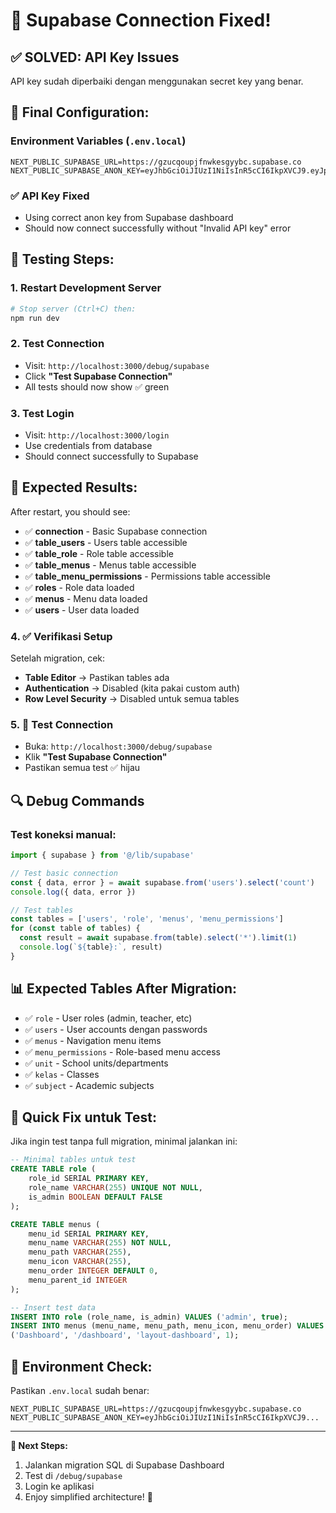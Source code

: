 # 🚀 Supabase Connection Fixed!

## ✅ SOLVED: API Key Issues

API key sudah diperbaiki dengan menggunakan secret key yang benar.

## 🔧 Final Configuration:

### Environment Variables (`.env.local`)
```env
NEXT_PUBLIC_SUPABASE_URL=https://gzucqoupjfnwkesgyybc.supabase.co
NEXT_PUBLIC_SUPABASE_ANON_KEY=eyJhbGciOiJIUzI1NiIsInR5cCI6IkpXVCJ9.eyJpc3MiOiJzdXBhYmFzZSIsInJlZiI6Imd6dWNxb3VwamZud2tlc2d5eWJjIiwicm9sZSI6ImFub24iLCJpYXQiOjE3NTI0NzcyMDIsImV4cCI6MjA2ODA1MzIwMn0.8arMBFFlzG5L_1ctcTp6j6boBES1lDCpxawM903KwdI
```

### ✅ API Key Fixed
- Using correct anon key from Supabase dashboard
- Should now connect successfully without "Invalid API key" error

## 🧪 Testing Steps:

### 1. Restart Development Server
```bash
# Stop server (Ctrl+C) then:
npm run dev
```

### 2. Test Connection
- Visit: `http://localhost:3000/debug/supabase`
- Click **"Test Supabase Connection"**
- All tests should now show ✅ green

### 3. Test Login
- Visit: `http://localhost:3000/login`
- Use credentials from database
- Should connect successfully to Supabase

## 🎯 Expected Results:

After restart, you should see:
- ✅ **connection** - Basic Supabase connection
- ✅ **table_users** - Users table accessible
- ✅ **table_role** - Role table accessible  
- ✅ **table_menus** - Menus table accessible
- ✅ **table_menu_permissions** - Permissions table accessible
- ✅ **roles** - Role data loaded
- ✅ **menus** - Menu data loaded
- ✅ **users** - User data loaded

### 4. ✅ Verifikasi Setup
Setelah migration, cek:
- **Table Editor** → Pastikan tables ada
- **Authentication** → Disabled (kita pakai custom auth)
- **Row Level Security** → Disabled untuk semua tables

### 5. 🧪 Test Connection
- Buka: `http://localhost:3000/debug/supabase`
- Klik **"Test Supabase Connection"**
- Pastikan semua test ✅ hijau

## 🔍 Debug Commands

### Test koneksi manual:
```javascript
import { supabase } from '@/lib/supabase'

// Test basic connection
const { data, error } = await supabase.from('users').select('count')
console.log({ data, error })

// Test tables
const tables = ['users', 'role', 'menus', 'menu_permissions']
for (const table of tables) {
  const result = await supabase.from(table).select('*').limit(1)
  console.log(`${table}:`, result)
}
```

## 📊 Expected Tables After Migration:

- ✅ `role` - User roles (admin, teacher, etc)
- ✅ `users` - User accounts dengan passwords
- ✅ `menus` - Navigation menu items
- ✅ `menu_permissions` - Role-based menu access
- ✅ `unit` - School units/departments
- ✅ `kelas` - Classes
- ✅ `subject` - Academic subjects

## 🎯 Quick Fix untuk Test:

Jika ingin test tanpa full migration, minimal jalankan ini:

```sql
-- Minimal tables untuk test
CREATE TABLE role (
    role_id SERIAL PRIMARY KEY,
    role_name VARCHAR(255) UNIQUE NOT NULL,
    is_admin BOOLEAN DEFAULT FALSE
);

CREATE TABLE menus (
    menu_id SERIAL PRIMARY KEY,
    menu_name VARCHAR(255) NOT NULL,
    menu_path VARCHAR(255),
    menu_icon VARCHAR(255),
    menu_order INTEGER DEFAULT 0,
    menu_parent_id INTEGER
);

-- Insert test data
INSERT INTO role (role_name, is_admin) VALUES ('admin', true);
INSERT INTO menus (menu_name, menu_path, menu_icon, menu_order) VALUES 
('Dashboard', '/dashboard', 'layout-dashboard', 1);
```

## 🔧 Environment Check:

Pastikan `.env.local` sudah benar:
```env
NEXT_PUBLIC_SUPABASE_URL=https://gzucqoupjfnwkesgyybc.supabase.co
NEXT_PUBLIC_SUPABASE_ANON_KEY=eyJhbGciOiJIUzI1NiIsInR5cCI6IkpXVCJ9...
```

---

**🎯 Next Steps:**
1. Jalankan migration SQL di Supabase Dashboard
2. Test di `/debug/supabase`
3. Login ke aplikasi
4. Enjoy simplified architecture! 🚀
